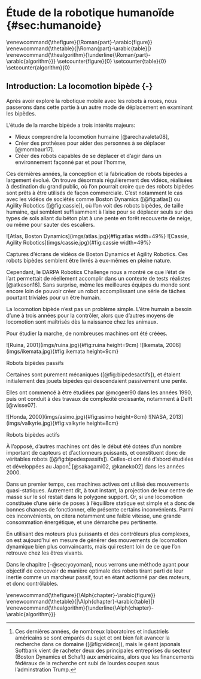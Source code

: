 # Étude de la robotique humanoïde {#sec:humanoide}

\renewcommand{\thefigure}{\Roman{part}-\arabic{figure}}
\renewcommand{\thetable}{|\Roman{part}-\arabic{table}|}
\renewcommand{\thealgorithm}{\underline{\Roman{part}-\arabic{algorithm}}}
\setcounter{figure}{0}
\setcounter{table}{0}
\setcounter{algorithm}{0}

## Introduction: La locomotion bipède {-}

Après avoir exploré la robotique mobile avec les robots à roues, nous passerons dans cette partie à un autre mode de
déplacement en examinant les bipèdes.

L’étude de la marche bipède a trois intérêts majeurs:

- Mieux comprendre la locomotion humaine [@arechavaleta08],
- Créer des prothèses pour aider des personnes à se déplacer [@mombaur17].
- Créer des robots capables de se déplacer et d’agir dans un environnement façonné par et pour l’homme,

Ces dernières années, la conception et la fabrication de robots bipèdes a largement évolué. On trouve désormais
régulièrement des vidéos, réalisées à destination du grand public, où l’on pourrait croire que des robots bipèdes sont
prêts à être utilisés de façon commerciale. C’est notamment le cas avec les vidéos de sociétés comme Boston Dynamics
([@fig:atlas]) ou Agility Robotics ([@fig:cassie]), où l’on voit des robots bipèdes, de taille humaine, qui semblent
suffisamment à l’aise pour se déplacer seuls sur des types de sols allant du béton plat à une pente en forêt recouverte
de neige, ou même pour sauter des escaliers.

<div id="fig:videos">
![Atlas, Boston Dynamics](imgs/atlas.jpg){#fig:atlas width=49%}
![Cassie, Agility Robotics](imgs/cassie.jpg){#fig:cassie width=49%}

Captures d’écrans de vidéos de Boston Dynamics et Agility Robotics.
Ces robots bipèdes semblent être livrés à eux-mêmes en pleine nature.
</div>

Cependant, le DARPA Robotics Challenge nous a montré ce que l’état de l’art permettait de réellement accomplir dans un
contexte de tests réalistes [@atkeson16]. Sans surprise, même les meilleures équipes du monde sont encore loin de
pouvoir créer un robot accomplissant une série de tâches pourtant triviales pour un être humain.

La locomotion bipède n’est pas un problème simple. L’être humain a besoin d’une à trois années pour la contrôler, alors
que d’autres moyens de locomotion sont maîtrisés dès la naissance chez les animaux.

Pour étudier la marche, de nombreuses machines ont été créées.

<div id="fig:bipedesactifs">
![Ruina, 2001](imgs/ruina.jpg){#fig:ruina height=9cm}
![Ikemata, 2006](imgs/ikemata.jpg){#fig:ikemata height=9cm}

Robots bipèdes passifs
</div>

Certaines sont purement mécaniques ([@fig:bipedesactifs]), et étaient initialement des jouets bipèdes qui
descendaient passivement une pente.
<!--Pour décrire leur fonctionnement, on utilise une analogie avec une roue de vélo qui n’aurait pas de pneu.-->
Elles ont commencé à être étudiées par @mcgeer90 dans les années 1990, puis ont conduit à des travaux de complexité
croissante, notamment à Delft [@wisse07].

<div id="fig:bipedespassifs">
![Honda, 2000](imgs/asimo.jpg){#fig:asimo height=8cm}
![NASA, 2013](imgs/valkyrie.jpg){#fig:valkyrie height=8cm}

Robots bipèdes actifs
</div>

À l’opposé, d’autres machines ont dès le début été dotées d’un nombre important de capteurs et d’actionneurs puissants,
et constituent donc de véritables robots ([@fig:bipedespassifs]). Celles-ci ont été d’abord étudiées et développées au
Japon[^10] [@sakagami02, @kaneko02] dans les années 2000.

[^10]: Ces dernières années, de nombreux laboratoires et industriels américains se sont emparés du sujet et ont bien fait
avancer la recherche dans ce domaine ([@fig:videos]), mais le géant japonais Softbank vient de racheter deux des
principales entreprises du secteur (Boston Dynamics et Schaft) aux américains, alors que les financements fédéraux de
la recherche ont subi de lourdes coupes sous l’adminstration Trump.

Dans un premier temps, ces machines actives ont utilisé des mouvements quasi-statiques. Autrement dit, à tout instant,
la projection de leur centre de masse sur le sol restait dans le polygone support. Or, si une locomotion constituée
d’une série de poses à l’équilibre statique est simple et a donc de bonnes chances de fonctionner, elle présente
certains inconvénients. Parmi ces inconvénients, on citera notamment une faible vitesse, une grande consommation
énergétique, et une démarche peu pertinente.

En utilisant des moteurs plus puissants et des contrôleurs plus complexes, on est aujourd’hui en mesure de générer des
mouvements de locomotion dynamique bien plus convaincants, mais qui restent loin de ce que l’on retrouve chez les
êtres vivants.

Dans le chapitre [-@sec:yoyoman], nous verrons une méthode ayant pour objectif de concevoir de manière optimale des
robots tirant parti de leur inertie comme un marcheur passif, tout en étant actionné par des moteurs, et donc
contrôlables.

\renewcommand{\thefigure}{\Alph{chapter}-\arabic{figure}}
\renewcommand{\thetable}{|\Alph{chapter}-\arabic{table}|}
\renewcommand{\thealgorithm}{\underline{\Alph{chapter}-\arabic{algorithm}}}
